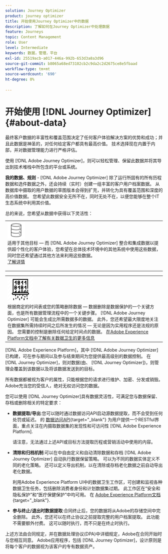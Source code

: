 ```yaml
---
solution: Journey Optimizer
product: journey optimizer
title: 开始使用Journey Optimizer中的数据
description: 了解如何在Journey Optimizer中处理数据
feature: Journeys
topic: Content Management
role: User
level: Intermediate
keywords: 数据，管理，平台
exl-id: 25519acb-a017-446a-992b-653d3a8a3d96
source-git-commit: b8065a68ed73102cb2c9da2c2d2675ce8e5fbaad
workflow-type: tm+mt
source-wordcount: '690'
ht-degree: 0%

---
```


# 开始使用 [!DNL Journey Optimizer] {#about-data}

最终客户数据的丰富性和覆盖范围决定了任何客户体验解决方案的优势和成功；并且此数据是神圣的，对任何给定客户都具有最高价值。 技术选择现在内置于内部，并对数据管理能力进行严格评估。

使用 [!DNL Adobe Journey Optimizer]，则可以轻松管理、保留此数据并将其导出到技术堆栈中所包含的平台或系统。

**我的数据、规则** - [!DNL Adobe Journey Optimizer] 除了运行所固有的所有历程数据和选件数据之外，还会持续（实时）创建一组丰富的客户用户档案数据。 从数据库中摄取的用户数据的草图版本会得到扩充，并转化为具有覆盖范围和深度的高价值数据。 您希望此数据安全无所不在，同时无处不在，以便您能够在整个IT生态系统中利用其价值。

总的来说，您希望从数据中获得以下灵活性：


<table style="table-layout:fixed">
<tr style="border: 0;">
  <td>
    <div><img alt="目标" src="assets/do-not-localize/dest.png" /> 
    <br>适用于其他目标 — 而 [!DNL Adobe Journey Optimizer] 整合和集成数据以提供超个性化的客户体验，您希望在总体技术环境中的其他系统中使用这些数据，同时您还希望通过其他方法来利用这些数据。
    <div>
     <a href="../start/ajo-integrations.md">了解详情</a></div>
    </div>
    <br>
  </td>
</tr>
</table>

<!--td>
    <div><img alt="retention" src="assets/do-not-localize/retention.png" />  
    <br>Retained for a stipulated duration – Industry or regional regulations (such as GDPR or CCPA) or internal data governance policies stipulate how long or how short a duration, data needs to be maintained or archived in Adobe Experience Platform Data Lake. <a href="../privacy/get-started-privacy.md">Learn more</a></div>
  </td>
</tr>
<tr style="border: 0;"-->
<table style="table-layout:fixed">
<tr style="border: 0;">
  <td>
    <div><img alt="策略" src="assets/do-not-localize/policy.png" /> 
    <br>根据商定的时间表或您的策略删除数据 — 数据删除是数据保护的一个关键方面，也是所有数据管理流程中的一个关键步骤。 [!DNL Adobe Journey Optimizer] 可能会生成比所需数据多的数据。 此外，您还希望最大限度地关注在数据集所需持续时间之后所发生的情况 — 无论是因为实用程序还是法规的原因。 您需要的控制是删除任何给定时间点的数据。 <a href="https://experienceleague.adobe.com/docs/experience-platform/hygiene/ui/overview.html">在Adobe Experience Platform文档中了解有关数据卫生的更多信息</a></div>
  </td>
</tr>
</table>

[!DNL Adobe Experience Platform]，其中 [!DNL Adobe Journey Optimizer] 已构建，可在参与期间以及参与结束期间为您提供最高级别的数据控制。 在 [!DNL Journey Optimizer]，则对数据(由、 [!DNL Journey Optimizer])，则管理会覆盖到该数据以及将该数据发送到的目标。

所有数据都被视为客户的属性，只能根据您的请求进行维护、加密、分发或销毁。 Adobe充当您的受信人，绝对无权访问您的数据。

您可以使用 [!DNL Journey Optimizer]具有数据灵活性，可满足您与数据保留、存档或删除相关的特定要求：

* **数据提取/导出**:您可以随时通过数据访问API启动源数据提取，而不会受到任何处罚或延迟。 的 [数据访问API](https://experienceleague.adobe.com/docs/experience-platform/data-access/api.html){target="_blank"} 为用户提供一个RESTful界面，重点关注在内摄取数据集的发现性和可访问性 [!DNL Adobe Experience Platform]. <!--In the future (on roadmap), you can use file-based destinations to export and migrate log data from Adobe Journey Optimizer. -->

   请注意，无法通过上述API或目标方法提取历程或营销活动中使用的内容。

<!--
* **Profile Service Data Retention**: For Behavioral and Time series data appended to any Profile, you may choose to use Journey Optimizer’s default setting of retaining this data for up to 30 days from the date of its addition to a Profile, or until an alternative time-period selected by the you. The time that Adobe keeps this data varies from contract to contract, and is outlined in an organization’s data retention policy.

  Learn more about Experience Event expirations in [Adobe Experience Platform documentation](https://experienceleague.adobe.com/docs/experience-platform/profile/event-expirations.html){target="_blank"}.
-->

* **清除和归档机制**:可以在中自由定义和自动清除数据和存档 [!DNL Adobe Journey Optimizer] 自动执行数据保留策略。 可以为不同的数据实体定义不同的老化策略。 还可以定义导出机制，以在清除或存档老化数据之前自动导出老化数据。

   利用Adobe Experience Platform UI中的数据卫生工作区，可创建和监视各种数据卫生任务，包括删除消费者身份和计划数据集过期。 此工作区在“安全和隐私保护”和“医疗保健保护”中均可用。 在 [Adobe Experience Platform文档](https://experienceleague.adobe.com/docs/experience-platform/hygiene/ui/overview.html){target="_blank"}.

<!--
* **Data Lake and Deletions**: Customer Data stored in the Data Lake can be retained by Journey Optimizer:
    
    * for 7 days to facilitate the onboarding of Customer Data into the Profile Services, after which it may be permanently deleted, or
    * until chosen to be deleted by you

-->

* **参与终止/退出时数据提取**:合同终止后，您的数据将从Adobe的存储空间中完全删除。 此外，您还可以在终止协议之前提取完整的用户档案提取。 此功能不需要额外付费。 这可以随时执行，而不只是在终止时执行。

上述方法由合同规定，并在数据处理协议(DPA)中详细规定，Adobe在合同开始时与您相互同意。 Adobe应用程序，包括 [!DNL Journey Optimizer]，设计原则是将每个客户的数据视为该客户的专有数据资产。
